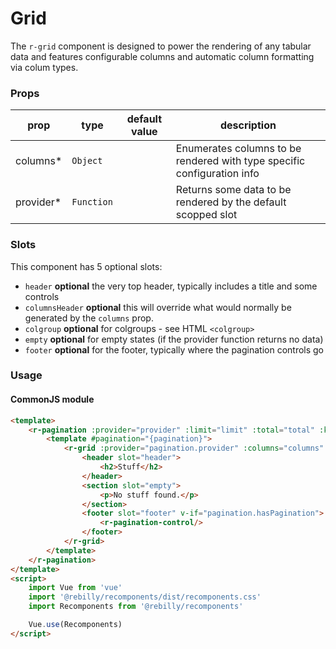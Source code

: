 # Grid

The `r-grid` component is designed to power the rendering of any tabular data and features configurable columns and automatic column formatting via colum types.

### Props


| prop         | type             | default value | description                                                             |
|--------------|------------------|---------------|-------------------------------------------------------------------------|
| columns*     | `Object`         |               | Enumerates columns to be rendered with type specific configuration info |
| provider*    | `Function`       |               | Returns some data to be rendered by the default scopped slot            |

### Slots

This component has 5 optional slots:

* `header` **optional** the very top header, typically includes a title and some controls
* `columnsHeader` **optional** this will override what would normally be generated by the `columns` prop.
* `colgroup` **optional** for colgroups - see HTML `<colgroup>`
* `empty` **optional** for empty states (if the provider function returns no data)
* `footer` **optional** for the footer, typically where the pagination controls go

### Usage

#### CommonJS module

```html
<template>
    <r-pagination :provider="provider" :limit="limit" :total="total" :key="filter">
        <template #pagination="{pagination}">
            <r-grid :provider="pagination.provider" :columns="columns" :key="pagination.offset">
                <header slot="header">
                    <h2>Stuff</h2>
                </header>
                <section slot="empty">
                    <p>No stuff found.</p>
                </section>
                <footer slot="footer" v-if="pagination.hasPagination">
                    <r-pagination-control/>
                </footer>
            </r-grid>
        </template>
    </r-pagination>
</template>
<script>
    import Vue from 'vue'
    import '@rebilly/recomponents/dist/recomponents.css'
    import Recomponents from '@rebilly/recomponents'

    Vue.use(Recomponents)
</script>
```
